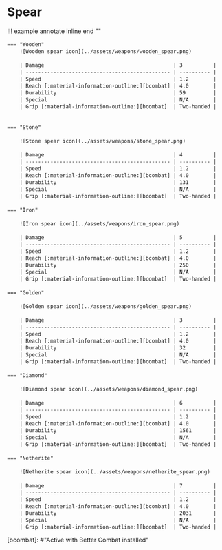 # Spear

!!! example annotate inline end ""

    === "Wooden"
        ![Wooden spear icon](../assets/weapons/wooden_spear.png)

        | Damage                                          | 3          |
        | ----------------------------------------------- | ---------- |
        | Speed                                           | 1.2        |
        | Reach [:material-information-outline:][bcombat] | 4.0        |
        | Durability                                      | 59         |
        | Special                                         | N/A        |
        | Grip [:material-information-outline:][bcombat]  | Two-handed |


    === "Stone"

        ![Stone spear icon](../assets/weapons/stone_spear.png)

        | Damage                                          | 4          |
        | ----------------------------------------------- | ---------- |
        | Speed                                           | 1.2        |
        | Reach [:material-information-outline:][bcombat] | 4.0        |
        | Durability                                      | 131        |
        | Special                                         | N/A        |
        | Grip [:material-information-outline:][bcombat]  | Two-handed |

    === "Iron"

        ![Iron spear icon](../assets/weapons/iron_spear.png)

        | Damage                                          | 5          |
        | ----------------------------------------------- | ---------- |
        | Speed                                           | 1.2        |
        | Reach [:material-information-outline:][bcombat] | 4.0        |
        | Durability                                      | 250        |
        | Special                                         | N/A        |
        | Grip [:material-information-outline:][bcombat]  | Two-handed |

    === "Golden"

        ![Golden spear icon](../assets/weapons/golden_spear.png)

        | Damage                                          | 3          |
        | ----------------------------------------------- | ---------- |
        | Speed                                           | 1.2        |
        | Reach [:material-information-outline:][bcombat] | 4.0        |
        | Durability                                      | 32         |
        | Special                                         | N/A        |
        | Grip [:material-information-outline:][bcombat]  | Two-handed |

    === "Diamond"

        ![Diamond spear icon](../assets/weapons/diamond_spear.png)

        | Damage                                          | 6          |
        | ----------------------------------------------- | ---------- |
        | Speed                                           | 1.2        |
        | Reach [:material-information-outline:][bcombat] | 4.0        |
        | Durability                                      | 1561       |
        | Special                                         | N/A        |
        | Grip [:material-information-outline:][bcombat]  | Two-handed |

    === "Netherite"

        ![Netherite spear icon](../assets/weapons/netherite_spear.png)

        | Damage                                          | 7          |
        | ----------------------------------------------- | ---------- |
        | Speed                                           | 1.2        |
        | Reach [:material-information-outline:][bcombat] | 4.0        |
        | Durability                                      | 2031       |
        | Special                                         | N/A        |
        | Grip [:material-information-outline:][bcombat]  | Two-handed |

[bcombat]: #"Active with Better Combat installed"
